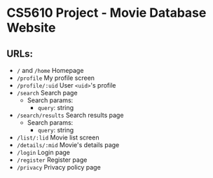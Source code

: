 # CS5610 Project - Movie Database Website
## URLs:
* ```/``` and ```/home``` Homepage
* ```/profile``` My profile screen
* ```/profile/:uid``` User ```<uid>```'s profile
* ```/search``` Search page
  * Search params:
    * ```query```: string
* ```/search/results``` Search results page
  * Search params:
    * ```query```: string
* ```/list/:lid``` Movie list screen
* ```/details/:mid``` Movie's details page
* ```/login``` Login page
* ```/register``` Register page
* ```/privacy``` Privacy policy page